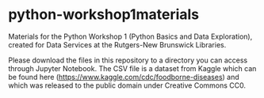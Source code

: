 # python-workshop1materials
Materials for the Python Workshop 1 (Python Basics and Data Exploration), created for Data Services at the Rutgers-New Brunswick Libraries.

Please download the files in this repository to a directory you can access through Jupyter Notebook. The CSV file is a dataset from Kaggle which can be found here (https://www.kaggle.com/cdc/foodborne-diseases) and which was released to the public domain under Creative Commons CC0.

